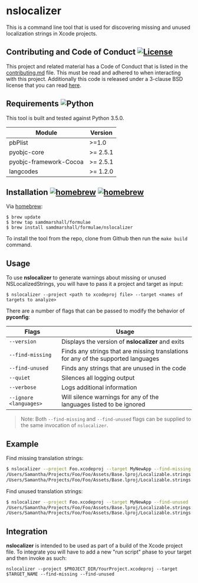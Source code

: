 nslocalizer
===========

This is a command line tool that is used for discovering missing and unused localization strings in Xcode projects.

## Contributing and Code of Conduct [![License](https://img.shields.io/badge/License-3--Clause%20BSD-blue.svg)](./LICENSE)
This project and related material has a Code of Conduct that is listed in the [contributing.md](./contributing.md) file. This must be read and adhered to when interacting with this project. Additionally this code is released under a 3-clause BSD license that you can read [here](./LICENSE).

## Requirements  ![Python](https://img.shields.io/badge/Python3-3.5.0-brightgreen.svg)
This tool is built and tested against Python 3.5.0.

   Module | Version
----------|-----------
pbPlist   | >=1.0
pyobjc-core | >= 2.5.1
pyobjc-framework-Cocoa | >= 2.5.1
langcodes | >= 1.2.0

## Installation [![homebrew](https://img.shields.io/badge/homebrew-v1.0-brightgreen.svg)](https://github.com/samdmarshall/homebrew-formulae) [![homebrew](https://img.shields.io/badge/homebrew-HEAD-orange.svg)](https://github.com/samdmarshall/homebrew-formulae)
Via [homebrew](http://brew.sh):

	$ brew update
	$ brew tap samdmarshall/formulae
	$ brew install samdmarshall/formulae/nslocalizer

To install the tool from the repo, clone from Github then run the `make build` command.

## Usage
To use **nslocalizer** to generate warnings about missing or unused NSLocalizedStrings, you will have to pass it a project and target as input:

	$ nslocalizer --project <path to xcodeproj file> --target <names of targets to analyze>

There are a number of flags that can be passed to modify the behavior of **pyconfig**:

   Flags | Usage
-------------------|-----------------------------------------------------------
`--version`        | Displays the version of **nslocalizer** and exits
`--find-missing`   | Finds any strings that are missing translations for any of the supported languages
`--find-unused`    | Finds any strings that are unused in the code
`--quiet`          | Silences all logging output
`--verbose`        | Logs additional information
`--ignore <languages>` | Will silence warnings for any of the languages listed to be ignored

> Note: Both `--find-missing` and `--find-unused` flags can be supplied to the same invocation of `nslocalizer`.

## Example

Find missing translation strings:
```bash
$ nslocalizer --project Foo.xcodeproj --target MyNewApp --find-missing
/Users/Samantha/Projects/Foo/Foo/Assets/Base.lproj/Localizable.strings:327: warning: String "foo_setup_twitter_integation" missing for: German, Traditional Chinese, European Portuguese, Spanish
/Users/Samantha/Projects/Foo/Foo/Assets/Base.lproj/Localizable.strings:356: warning: String "foo_setup_facebook_integation" missing for: German, Traditional Chinese, European Portuguese, Swedish, Polish, Latin American Spanish, British English, Brazilian Portuguese
```

Find unused translation strings:
```bash
$ nslocalizer --project Foo.xcodeproj --target MyNewApp --find-unused
/Users/Samantha/Projects/Foo/Foo/Assets/Base.lproj/Localizable.strings:327: warning: String "foo_setup_twitter_integation" is not used
/Users/Samantha/Projects/Foo/Foo/Assets/Base.lproj/Localizable.strings:356: warning: String "foo_setup_facebook_integation" is not used
```


## Integration
**nslocalizer** is intended to be used as part of a build of the Xcode project file. To integrate you will have to add a new "run script" phase to your target and then invoke as such:

```
nslocalizer --project $PROJECT_DIR/YourProject.xcodeproj --target $TARGET_NAME --find-missing --find-unused
```